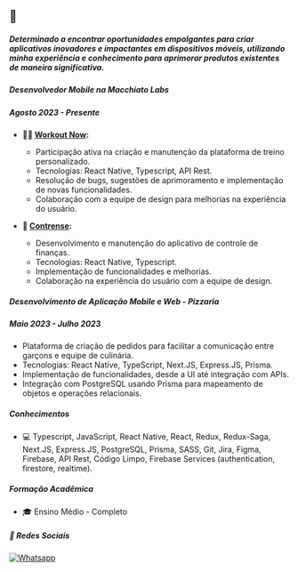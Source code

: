 

## 🌟 
##### Determinado a encontrar oportunidades empolgantes para criar aplicativos inovadores e impactantes em dispositivos móveis, utilizando minha experiência e conhecimento para aprimorar produtos existentes de maneira significativa.

##### Desenvolvedor Mobile na Macchiato Labs
##### Agosto 2023 - Presente
- **🏋️‍♂️ [Workout Now](#workout-now):**
  - Participação ativa na criação e manutenção da plataforma de treino personalizado.
  - Tecnologias: React Native, Typescript, API Rest.
  - Resolução de bugs, sugestões de aprimoramento e implementação de novas funcionalidades.
  - Colaboração com a equipe de design para melhorias na experiência do usuário.

- **💸 [Contrense](#contrense):**
  - Desenvolvimento e manutenção do aplicativo de controle de finanças.
  - Tecnologias: React Native, Typescript.
  - Implementação de funcionalidades e melhorias.
  - Colaboração na experiência do usuário com a equipe de design.

##### Desenvolvimento de Aplicação Mobile e Web - Pizzaria
##### Maio 2023 - Julho 2023
- Plataforma de criação de pedidos para facilitar a comunicação entre garçons e equipe de culinária.
- Tecnologias: React Native, TypeScript, Next.JS, Express.JS, Prisma.
- Implementação de funcionalidades, desde a UI até integração com APIs.
- Integração com PostgreSQL usando Prisma para mapeamento de objetos e operações relacionais.

##### Conhecimentos
- 💻 Typescript, JavaScript, React Native, React, Redux, Redux-Saga, Next.JS, Express.JS, PostgreSQL, Prisma, SASS, Git, Jira, Figma, Firebase, API Rest, Código Limpo, Firebase Services (authentication, firestore, realtime).

##### Formação Acadêmica
- 🎓 Ensino Médio - Completo

##### 🚀 Redes Sociais 
[![Whatsapp](https://img.shields.io/badge/WhatsApp-25D366?style=for-the-badge&logo=whatsapp&logoColor=white)](https://api.whatsapp.com/send/?phone=5575998622304&text&type=phone_number&app_absent=0)
